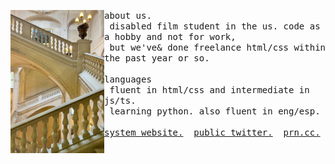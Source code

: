 <p float="left">
    <img align="left" width="150px" src="./img/stairs.webp">
    <p float="left">
        <samp>
          about us.
          <br />
          &nbsp;disabled film student in the us. code as a hobby and not for work, <br />
          &nbsp;but we've& done freelance html/css within the past year or so.
          <br />
          <br />
        </samp>
        <!-- languages -->
        <samp>
          languages
          <br />
          &nbsp;fluent in html/css and intermediate in js/ts. <br />
          &nbsp;learning python. also fluent in eng/esp.
          <br />
          <br />
        </samp>
        <!-- hyperlinks -->
        <samp>
          <a href="https://louvres.surge.sh">system website.</a>&nbsp; <a href="https://x.com/lesbrinas">public twitter.</a>&nbsp; <a href="https://pronouns.cc/@louvre">prn.cc.</a>
        </samp>
        <br>
        <br>
    </p>
</p>
